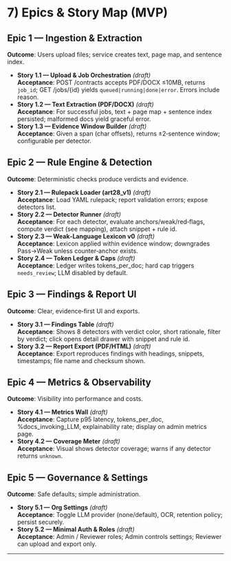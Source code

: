 # 7) Epics & Story Map (MVP)

## Epic 1 — Ingestion & Extraction
**Outcome**: Users upload files; service creates text, page map, and sentence index.

- **Story 1.1 — Upload & Job Orchestration** *(draft)*  
  **Acceptance**: POST /contracts accepts PDF/DOCX ≤10MB, returns `job_id`; GET /jobs/{id} yields `queued|running|done|error`. Errors include reason.  
- **Story 1.2 — Text Extraction (PDF/DOCX)** *(draft)*  
  **Acceptance**: For successful jobs, text + page map + sentence index persisted; malformed docs yield graceful error.  
- **Story 1.3 — Evidence Window Builder** *(draft)*  
  **Acceptance**: Given a span (char offsets), returns ±2‑sentence window; configurable per detector.

## Epic 2 — Rule Engine & Detection
**Outcome**: Deterministic checks produce verdicts and evidence.

- **Story 2.1 — Rulepack Loader (art28_v1)** *(draft)*  
  **Acceptance**: Load YAML rulepack; report validation errors; expose detectors list.  
- **Story 2.2 — Detector Runner** *(draft)*  
  **Acceptance**: For each detector, evaluate anchors/weak/red‑flags, compute verdict (see mapping), attach snippet + rule id.  
- **Story 2.3 — Weak‑Language Lexicon v0** *(draft)*  
  **Acceptance**: Lexicon applied within evidence window; downgrades Pass→Weak unless counter‑anchor exists.  
- **Story 2.4 — Token Ledger & Caps** *(draft)*  
  **Acceptance**: Ledger writes tokens_per_doc; hard cap triggers `needs_review`; LLM disabled by default.

## Epic 3 — Findings & Report UI
**Outcome**: Clear, evidence‑first UI and exports.

- **Story 3.1 — Findings Table** *(draft)*  
  **Acceptance**: Shows 8 detectors with verdict color, short rationale, filter by verdict; click opens detail drawer with snippet and rule id.  
- **Story 3.2 — Report Export (PDF/HTML)** *(draft)*  
  **Acceptance**: Export reproduces findings with headings, snippets, timestamps; file name and checksum shown.

## Epic 4 — Metrics & Observability
**Outcome**: Visibility into performance and costs.

- **Story 4.1 — Metrics Wall** *(draft)*  
  **Acceptance**: Capture p95 latency, tokens_per_doc, %docs_invoking_LLM, explainability rate; display on admin metrics page.  
- **Story 4.2 — Coverage Meter** *(draft)*  
  **Acceptance**: Visual shows detector coverage; warns if any detector returns `unknown`.

## Epic 5 — Governance & Settings
**Outcome**: Safe defaults; simple administration.

- **Story 5.1 — Org Settings** *(draft)*  
  **Acceptance**: Toggle LLM provider (none/default), OCR, retention policy; persist securely.  
- **Story 5.2 — Minimal Auth & Roles** *(draft)*  
  **Acceptance**: Admin / Reviewer roles; Admin controls settings; Reviewer can upload and export only.

---
